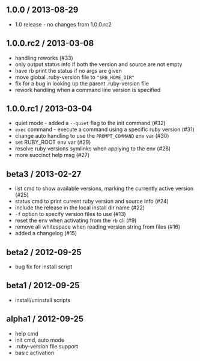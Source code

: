 ## 1.0.0 / 2013-08-29

* 1.0 release - no changes from 1.0.0.rc2

## 1.0.0.rc2 / 2013-03-08

* handling reworks (#33)
 * only output status info if both the version and source are not empty
 * have rb print the status if no args are given
 * move global .ruby-version file to `"$RB_HOME_DIR"`
 * fix for a bug in looking up the parent .ruby-version file
 * rework handling when a command line version is specified

## 1.0.0.rc1 / 2013-03-04

* quiet mode - added a `--quiet` flag to the init command (#32)
* `exec` command - execute a command using a specific ruby version (#31)
* change auto handling to use the `PROMPT_COMMAND` env var (#30)
* set RUBY_ROOT env var (#29)
* resolve ruby versions symlinks when applying to the env (#28)
* more succinct help msg (#27)

## beta3 / 2013-02-27

* list cmd to show available versions, marking the currently active version (#25)
* status cmd to print current ruby version and source info (#24)
* include the release in the local install dir name (#22)
* `-f` option to specify version files to use (#13)
* reset the env when activating from the `rb` cli (#9)
* remove all whitespace when reading version string from files (#16)
* added a changelog (#15)

## beta2 / 2012-09-25

* bug fix for install script

## beta1 / 2012-09-25

* install/uninstall scripts

## alpha1 / 2012-09-25

* help cmd
* init cmd, auto mode
* .ruby-version file support
* basic activation
